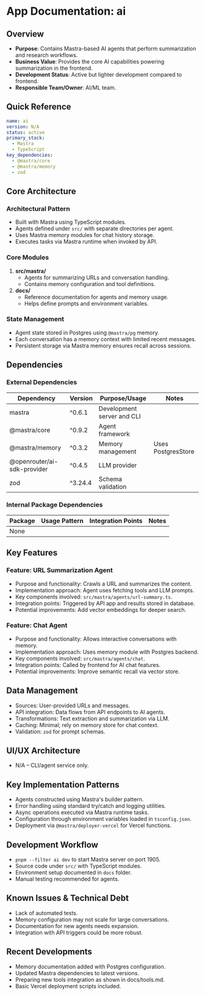 # App Documentation: ai

## Overview
- **Purpose**: Contains Mastra-based AI agents that perform summarization and research workflows.
- **Business Value**: Provides the core AI capabilities powering summarization in the frontend.
- **Development Status**: Active but lighter development compared to frontend.
- **Responsible Team/Owner**: AI/ML team.

## Quick Reference
```yaml
name: ai
version: N/A
status: active
primary_stack:
  - Mastra
  - TypeScript
key_dependencies:
  - @mastra/core
  - @mastra/memory
  - zod
```

## Core Architecture

### Architectural Pattern
- Built with Mastra using TypeScript modules.
- Agents defined under `src/` with separate directories per agent.
- Uses Mastra memory modules for chat history storage.
- Executes tasks via Mastra runtime when invoked by API.

### Core Modules
1. **src/mastra/**
   - Agents for summarizing URLs and conversation handling.
   - Contains memory configuration and tool definitions.
2. **docs/**
   - Reference documentation for agents and memory usage.
   - Helps define prompts and environment variables.

### State Management
- Agent state stored in Postgres using `@mastra/pg` memory.
- Each conversation has a memory context with limited recent messages.
- Persistent storage via Mastra memory ensures recall across sessions.

## Dependencies

### External Dependencies
| Dependency | Version | Purpose/Usage | Notes |
|------------|---------|--------------|-------|
| mastra | ^0.6.1 | Development server and CLI | |
| @mastra/core | ^0.9.2 | Agent framework | |
| @mastra/memory | ^0.3.2 | Memory management | Uses PostgresStore |
| @openrouter/ai-sdk-provider | ^0.4.5 | LLM provider | |
| zod | ^3.24.4 | Schema validation | |

### Internal Package Dependencies
| Package | Usage Pattern | Integration Points | Notes |
|-----------|---------------|-------------------|-------|
| None | | | |

## Key Features

### Feature: URL Summarization Agent
- Purpose and functionality: Crawls a URL and summarizes the content.
- Implementation approach: Agent uses fetching tools and LLM prompts.
- Key components involved: `src/mastra/agents/url-summary.ts`.
- Integration points: Triggered by API app and results stored in database.
- Potential improvements: Add vector embeddings for deeper search.

### Feature: Chat Agent
- Purpose and functionality: Allows interactive conversations with memory.
- Implementation approach: Uses memory module with Postgres backend.
- Key components involved: `src/mastra/agents/chat`.
- Integration points: Called by frontend for AI chat features.
- Potential improvements: Improve semantic recall via vector store.

## Data Management
- Sources: User-provided URLs and messages.
- API integration: Data flows from API endpoints to AI agents.
- Transformations: Text extraction and summarization via LLM.
- Caching: Minimal; rely on memory store for chat context.
- Validation: `zod` for prompt schemas.

## UI/UX Architecture
- N/A – CLI/agent service only.

## Key Implementation Patterns
- Agents constructed using Mastra's builder pattern.
- Error handling using standard try/catch and logging utilities.
- Async operations executed via Mastra runtime tasks.
- Configuration through environment variables loaded in `tsconfig.json`.
- Deployment via `@mastra/deployer-vercel` for Vercel functions.

## Development Workflow
- `pnpm --filter ai dev` to start Mastra server on port 1905.
- Source code under `src/` with TypeScript modules.
- Environment setup documented in `docs` folder.
- Manual testing recommended for agents.

## Known Issues & Technical Debt
- Lack of automated tests.
- Memory configuration may not scale for large conversations.
- Documentation for new agents needs expansion.
- Integration with API triggers could be more robust.

## Recent Developments
- Memory documentation added with Postgres configuration.
- Updated Mastra dependencies to latest versions.
- Preparing new tools integration as shown in docs/tools.md.
- Basic Vercel deployment scripts included.
